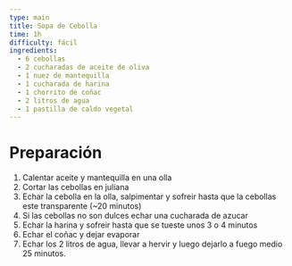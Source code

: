 ```yaml
---
type: main
title: Sopa de Cebolla
time: 1h
difficulty: fácil
ingredients:
  - 6 cebollas
  - 2 cucharadas de aceite de oliva
  - 1 nuez de mantequilla
  - 1 cucharada de harina
  - 1 chorrito de coñac
  - 2 litros de agua
  - 1 pastilla de caldo vegetal
---
```


# Preparación

1. Calentar aceite y mantequilla en una olla
1. Cortar las cebollas en juliana
1. Echar la cebolla en la olla, salpimentar y sofreir hasta que la cebollas este transparente (~20 minutos)
1. Si las cebollas no son dulces echar una cucharada de azucar
1. Echar la harina y sofreir hasta que se tueste unos 3 o 4 minutos
1. Echar el coñac y dejar evaporar
1. Echar los 2 litros de agua, llevar a hervir y luego dejarlo a fuego medio 25 minutos.

